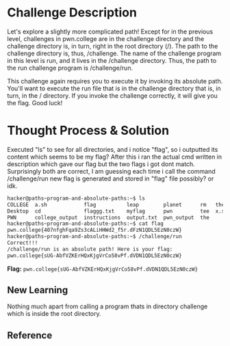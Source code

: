 # Challenge Description
Let's explore a slightly more complicated path! Except for in the previous level, challenges in pwn.college are in the challenge directory and the challenge directory is, in turn, right in the root directory (/). The path to the challenge directory is, thus, /challenge. The name of the challenge program in this level is run, and it lives in the /challenge directory. Thus, the path to the run challenge program is /challenge/run.

This challenge again requires you to execute it by invoking its absolute path. You'll want to execute the run file that is in the challenge directory that is, in turn, in the / directory. If you invoke the challenge correctly, it will give you the flag. Good luck!
# Thought Process & Solution
Executed "ls" to see for all directories, and i notice "flag", so i outputted its content which seems to be my flag?
After this i ran the actual cmd written in description which gave our flag but the two flags i got dont match. Surprisingly both are correct, I am guessing each time i call the command /challenge/run new flag is generated and stored in "flag" file possibly? or idk.
```Bash
hacker@paths~program-and-absolute-paths:~$ ls
COLLEGE  a.sh            flag          leap        planet      rm   the-flag
Desktop  cd              flaggg.txt    myflag      pwn         tee  x.sh
PWN      college_output  instructions  output.txt  pwn_output  the
hacker@paths~program-and-absolute-paths:~$ cat flag
pwn.college{407nfghFqa9Zs3cALiHHWd2_f5r.dFzN1QDL5EzN0czW}
hacker@paths~program-and-absolute-paths:~$ /challenge/run
Correct!!!
/challenge/run is an absolute path! Here is your flag:
pwn.college{sUG-AbfVZKErHQxKjgVrCo58vPf.dVDN1QDL5EzN0czW}
```
**Flag:** `pwn.college{sUG-AbfVZKErHQxKjgVrCo58vPf.dVDN1QDL5EzN0czW}`
## New Learning
Nothing much apart from calling a program thats in directory challenge which is inside the root directory.
## Reference
